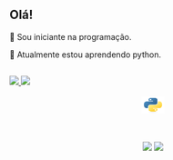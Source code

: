 ## Olá!

🎠 Sou iniciante na programação.

🎡 Atualmente estou aprendendo python.

##


 <div>
  <a href="https://github.com/YasminSarinho">
  <img height="130em" src="https://github-readme-stats.vercel.app/api?username=YasminSarinho&show_icons=true&theme=synthwave&include_all_commits=true&count_private=true"/>
  <img height="90em" src="https://github-readme-stats.vercel.app/api/top-langs/?username=YasminSarinho&layout=compact&langs_count=7&theme=synthwave"/>
</div>
  <div style="display:inline_block"  align="center"><br>
    <img alt="Rafa-Python" height="30" width="40" src="https://raw.githubusercontent.com/devicons/devicon/master/icons/python/python-original.svg">
  <div/>
   
##
   
<div>
<div style="display: inline_block"><br>
<a href="https://instagram.com/yasminsarinho" target="_blank"><img src=https://img.shields.io/badge/Instagram-E4405F?style=for-the-badge&logo=instagram&logoColor=white></a>
<a href="https://wa.me/qr/R43NR76CZVZCA1" target="_blank"><img src=https://img.shields.io/badge/WhatsApp-25D366?style=for-the-badge&logo=whatsapp&logoColor=white></a>
                                         
</div>
 
